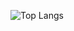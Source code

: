 ![Top Langs](https://github-readme-stats-one-bice.vercel.app/api/top-langs/?username=zauberflote1&layout=compact&theme=light&role=OWNER)
